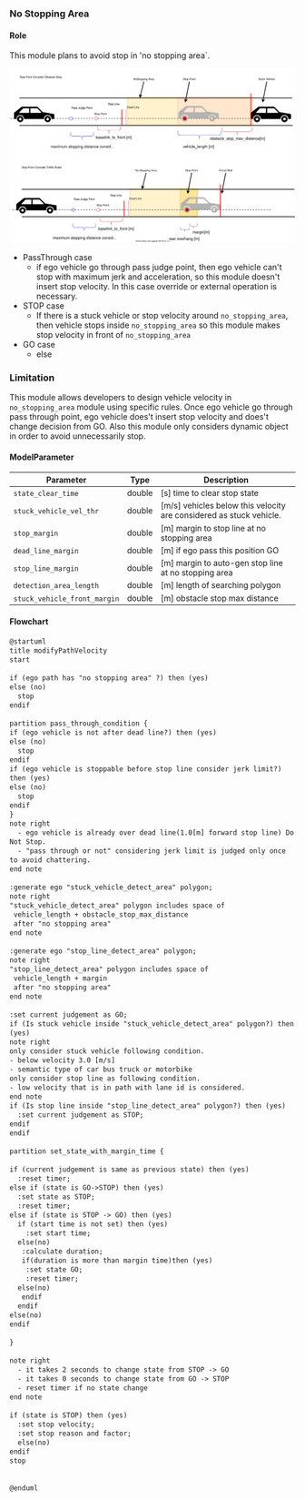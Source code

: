 ### No Stopping Area

#### Role

This module plans to avoid stop in 'no stopping area`.

![brief](./no-stopping-area.svg)

- PassThrough case
  - if ego vehicle go through pass judge point, then ego vehicle can't stop with maximum jerk and acceleration, so this module doesn't insert stop velocity. In this case override or external operation is necessary.
- STOP case
  - If there is a stuck vehicle or stop velocity around `no_stopping_area`, then vehicle stops inside `no_stopping_area` so this module makes stop velocity in front of `no_stopping_area`
- GO case
  - else

### Limitation

This module allows developers to design vehicle velocity in `no_stopping_area` module using specific rules. Once ego vehicle go through pass through point, ego vehicle does't insert stop velocity and does't change decision from GO. Also this module only considers dynamic object in order to avoid unnecessarily stop.

#### ModelParameter

| Parameter                    | Type   | Description                                                         |
| ---------------------------- | ------ | ------------------------------------------------------------------- |
| `state_clear_time`           | double | [s] time to clear stop state                                        |
| `stuck_vehicle_vel_thr`      | double | [m/s] vehicles below this velocity are considered as stuck vehicle. |
| `stop_margin`                | double | [m] margin to stop line at no stopping area                         |
| `dead_line_margin`           | double | [m] if ego pass this position GO                                    |
| `stop_line_margin`           | double | [m] margin to auto-gen stop line at no stopping area                |
| `detection_area_length`      | double | [m] length of searching polygon                                     |
| `stuck_vehicle_front_margin` | double | [m] obstacle stop max distance                                      |

#### Flowchart

```plantuml
@startuml
title modifyPathVelocity
start

if (ego path has "no stopping area" ?) then (yes)
else (no)
  stop
endif

partition pass_through_condition {
if (ego vehicle is not after dead line?) then (yes)
else (no)
  stop
endif
if (ego vehicle is stoppable before stop line consider jerk limit?) then (yes)
else (no)
  stop
endif
}
note right
  - ego vehicle is already over dead line(1.0[m] forward stop line) Do Not Stop.
  - "pass through or not" considering jerk limit is judged only once to avoid chattering.
end note

:generate ego "stuck_vehicle_detect_area" polygon;
note right
"stuck_vehicle_detect_area" polygon includes space of
 vehicle_length + obstacle_stop_max_distance
 after "no stopping area"
end note

:generate ego "stop_line_detect_area" polygon;
note right
"stop_line_detect_area" polygon includes space of
 vehicle_length + margin
 after "no stopping area"
end note

:set current judgement as GO;
if (Is stuck vehicle inside "stuck_vehicle_detect_area" polygon?) then (yes)
note right
only consider stuck vehicle following condition.
- below velocity 3.0 [m/s]
- semantic type of car bus truck or motorbike
only consider stop line as following condition.
- low velocity that is in path with lane id is considered.
end note
if (Is stop line inside "stop_line_detect_area" polygon?) then (yes)
  :set current judgement as STOP;
endif
endif

partition set_state_with_margin_time {

if (current judgement is same as previous state) then (yes)
  :reset timer;
else if (state is GO->STOP) then (yes)
  :set state as STOP;
  :reset timer;
else if (state is STOP -> GO) then (yes)
  if (start time is not set) then (yes)
    :set start time;
  else(no)
   :calculate duration;
   if(duration is more than margin time)then (yes)
    :set state GO;
    :reset timer;
  else(no)
   endif
  endif
else(no)
endif

}

note right
  - it takes 2 seconds to change state from STOP -> GO
  - it takes 0 seconds to change state from GO -> STOP
  - reset timer if no state change
end note

if (state is STOP) then (yes)
  :set stop velocity;
  :set stop reason and factor;
  else(no)
endif
stop


@enduml
```
